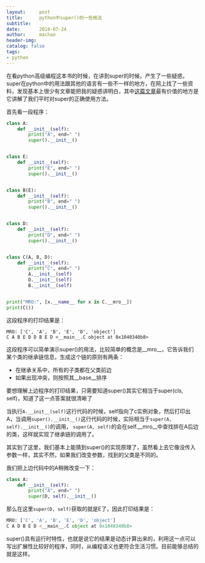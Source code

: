 ```yaml
---
layout:     post
title:      python中super()的一些用法
subtitle:   
date:       2018-07-24
author:     machao
header-img: 
catalog: false
tags:
- python
---
```


在看python高级编程这本书的时候，在讲到super的时候，产生了一些疑惑，super在python中的用法跟其他的语言有一些不一样的地方，在网上找了一些资料，发现基本上很少有文章能把我的疑惑讲明白，其中[这篇文章](https://rhettinger.wordpress.com/2011/05/26/super-considered-super/)最有价值的地方是它讲解了我们平时对super的正确使用方法。

首先看一段程序：

```python
class A:
    def __init__(self):
        print("A", end=" ")
        super().__init__()


class E:
    def __init__(self):
        print("E", end=" ")
        super().__init__()


class B(E):
    def __init__(self):
        print("B", end=" ")
        super().__init__()


class D:
    def __init__(self):
        print("D", end=" ")
        super().__init__()


class C(A, B, D):
    def __init__(self):
        print("C", end=" ")
        A.__init__(self)
        D.__init__(self)
        B.__init__(self)


print("MRO:", [x.__name__ for x in C.__mro__])
print(C())
```

这段程序的打印结果是：

```
MRO: ['C', 'A', 'B', 'E', 'D', 'object']
C A B E D D B E D <__main__.C object at 0x1040340b8>
```

这段程序可以简单演示super()的用法，比较简单的概念是__mro__，它告诉我们某个类的继承链信息，生成这个链的原则有两条：

- 在继承关系中，所有的子类都在父类前边
- 如果出现冲突，则按照其__base__排序


要想理解上边程序的打印结果，只需要知道super()其实它相当于super(cls, self)，知道了这一点答案就很清晰了

当执行`A.__init__(self)`这行代码的时候，self指向了c实例对象，然后打印出A，当调用`super().__init__()`这行代码的时候，实际相当于`super(A, self).__init__()`的调用， `super(A, self)`的会在self.__mro__中查找排在A后边的类，这样就实现了继承链的调用了。

其实到了这里，我们基本上能猜到super()的实现原理了，虽然看上去它像没传入参数一样，其实不然，如果我们改变参数，找到的父类是不同的。

我们把上边代码中的A稍微改变一下：

```python
class A:
    def __init__(self):
        print("A", end=" ")
        super(D, self).__init__()

```

那么在这里`super(D, self)`获取的就是E了，因此打印结果是：

```python
MRO: ['C', 'A', 'B', 'E', 'D', 'object']
C A D B E D <__main__.C object at 0x1040340b8>
```

super()具有运行时特性，也就是说它的结果是动态计算出来的，利用这一点可以写出扩展性比较好的程序，同时，从编程语义也更符合生活习惯。目前能够总结的就是这样。

			

